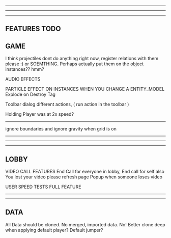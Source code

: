 --------------------------------------------------------------------------------------
--------------------------------------------------------------------------------------
--------------------------------------------------------------------------------------
FEATURES TODO
--------------------------------------------------------------------------------------

GAME
--------------------------------------------------------------------------------------
I think projectiles dont do anything right now, register relations with them please :) or SOEMTHING. Perhaps actually put them on the object instances?? hmm?

AUDIO EFFECTS

PARTICLE EFFECT ON INSTANCES WHEN YOU CHANGE A ENTITY_MODEL
  Explode on Destroy Tag

Toolbar dialog different actions, ( run action in the toolbar )

Holding Player was at 2x speed?

---

ignore boundaries and ignore gravity when grid is on

---------------------------------------------------------------------------------------------------------------------------------------------------------------------------
--------------------------------------------------------------------------------------
-----------------------------
LOBBY
--------------------------------------------------------------------------------------

VIDEO CALL FEATURES
  End Call for everyone in lobby, End call for self also
  You lost your video please refresh page 
  Popup when someone loses video 

USER SPEED TESTS FULL FEATURE

---------------------------------------------------------------------------------------------------------------------------------------------------------------------------
-------------------------------
DATA
--------------------------------------------------------------------------------------

All Data should be cloned. No merged, imported data. No!
Better clone deep when applying default player? Default jumper?
